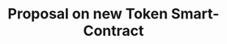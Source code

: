 ---
title: Proposal on new Token Smart-Contract
layout: service-process
permalink: apps/minting/business-processes/proposal-on-new-token-smart-contract
lang: ru
page_id: apps-minting-business-processes-token-contract
detail-description: Lorem ipsum dolor sit amet, consectetur adipiscing elit. Nulla porttitor ipsum vitae tincidunt ullamcorper. Nunc eu sapien vitae neque efficitur viverra. Quisque quam libero, fermentum a arcu ac, tempus auctor mauris. Sed dui ex, eleifend eu pharetra eget, lacinia in tellus. Nam ac nibh quis tortor eleifend porttitor gravida quis augue. Pellentesque auctor ullamcorper arcu, quis malesuada nisi feugiat nec. Donec vitae ullamcorper magna. Donec mi tellus, ultricies id justo eu, vulputate volutpat eros. Nam vitae ex in lectus congue mollis. Cras libero metus, pharetra eu sodales id, porta ac quam. Vestibulum sed sagittis metus, vulputate dignissim lacus. Integer rhoncus vitae dui non interdum. Fusce elementum dolor eget molestie feugiat. Sed et leo eu tellus rutrum venenatis in at ante. Curabitur sed orci eu sem hendrerit molestie vitae vel nisi. Duis pellentesque id dui ut posuere.
diagramUrl: apps/minting/business-processes/proposal-on-new-token-smart-contract/diagrams
videoUrl: apps/minting/business-processes/proposal-on-new-token-smart-contract/ux-videos
screensUrl: apps/minting/business-processes/proposal-on-new-token-smart-contract/ui-screens
backUrl: /ru/apps/minting/business-processes/overall
---